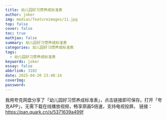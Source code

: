 ```yaml
---
title: 幼儿园好习惯养成标准表
author: joker
img: medias/featureimages/11.jpg
top: false
cover: false
toc: true
mathjax: false
summary: 幼儿园好习惯养成标准表
categories: 幼儿园好习惯养成标准表
tags:
  - 幼儿园好习惯养成标准表
keywords: joker
essay: false
abbrlink: 3102
date: 2025-04-20 23:40:14
coverImg:
password:
---
```


我用夸克网盘分享了「幼儿园好习惯养成标准表」，点击链接即可保存。打开「夸克APP」，无需下载在线播放视频，畅享原画5倍速，支持电视投屏。
链接：https://pan.quark.cn/s/5371639a499f
